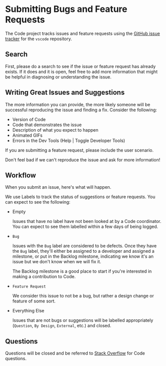# Submitting Bugs and Feature Requests

The Code project tracks issues and feature requests using the [GitHub issue tracker](https://github.com/microsoft/vscode/issues) for the `vscode` repository. 

## Search
First, please do a search to see if the issue or feature request has already exists. If it does and it is open, feel free to add more information that might be helpful in diagnosing or understanding the issue.

## Writing Great Issues and Suggestions
The more information you can provide, the more likely someone will be successful reproducing the issue and finding a fix.  Consider the following:

* Version of Code
* Code that demonstrates the issue
* Description of what you expect to happen
* Animated GIFs
* Errors in the Dev Tools (Help | Toggle Developer Tools)

If you are submitting a feature request, please include the user scenario. 

Don't feel bad if we can't reproduce the issue and ask for more information!

## Workflow

When you submit an issue, here's what will happen.

We use Labels to track the status of suggestions or feature requests. You can expect to see the following:

* Empty

	Issues that have no label have not been looked at by a Code coordinator. You can expect to see them labelled within a few days of being logged.

* `Bug`

	Issues with the `Bug` label are considered to be defects. Once they have the `Bug` label, they'll either be assigned to a developer and assigned a milestone, or put in the Backlog milestone, indicating we know it's an issue but we don't know when we will fix it. 
	
	The Backlog milestone is a good place to start if you're interested in making a contribution to Code.

* `Feature Request`

	We consider this issue to not be a bug, but rather a design change or feature of some sort.

* Everything Else

	Issues that are not bugs or suggestions will be labelled appropriately (`Question`, `By Design`, `External`, etc.) and closed.

## Questions
Questions will be closed and be referred to [Stack Overflow](http://go.microsoft.com/fwlink/?LinkID=536384) for Code questions.